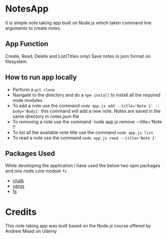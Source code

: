 # NotesApp
It is simple note taking app built on Node.js which taken command line arguments to create notes.  
## App Function
Create, Read, Delete and List(Titles only)
Save notes in json format on filesystem.  
## How to run app locally
- Perform a `git clone`
- Navigate to the directory and do a `npm install` to install all the required node modules
- To add a note use the command `node app.js add --title='Note 1' --body='Body1'` this command will add a new note. Notes are saved in the same directory in notes.json file
- To removing a note use the command `node app.js remove --title='Note 1'
- To list all the available note title use the command `node app.js list`
- To read a note use the command `node app.js read --title='Note 1'`
## Packages Used
While developing the application I have used the below two npm packages and one node core module `fs`
- [chalk](https://www.npmjs.com/package/chalk)
- [yargs](https://www.npmjs.com/package/yargs)
- [fs](https://nodejs.org/api/fs.html)
# Credits
This note taking app was built based on the Node.js course offered by Andrew Mead on Udemy 
